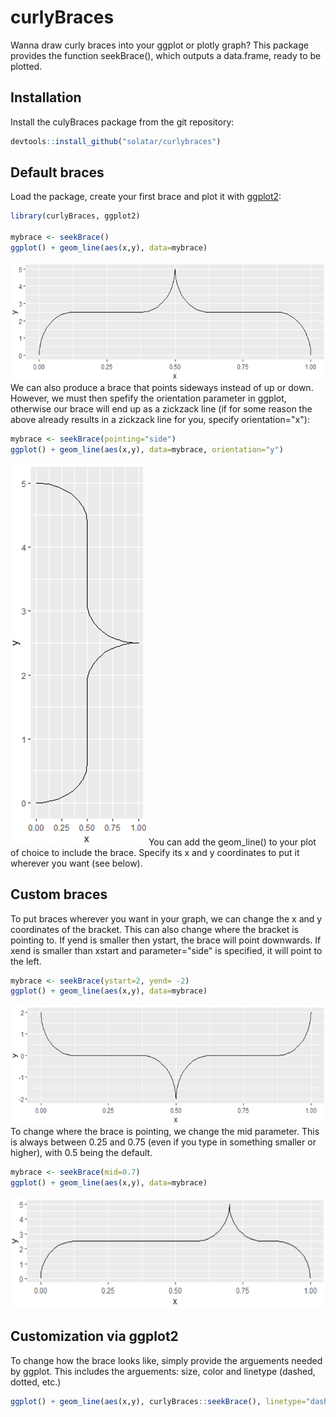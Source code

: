 # curlyBraces

Wanna draw curly braces into your ggplot or plotly graph? This package provides the function seekBrace(), which outputs a data.frame, ready to be plotted.

## Installation
Install the culyBraces package from the git repository:
``` r
devtools::install_github("solatar/curlybraces")
```

## Default braces
Load the package, create your first brace and plot it with [ggplot2](https://ggplot2.tidyverse.org/):
``` r
library(curlyBraces, ggplot2)

mybrace <- seekBrace()
ggplot() + geom_line(aes(x,y), data=mybrace)
```
<img src="data/brace_up.png"/>
We can also produce a brace that points sideways instead of up or down. However, we must then spefify the orientation parameter in ggplot, otherwise our brace will end up as a zickzack line (if for some reason the above already results in a zickzack line for you, specify orientation="x"):

``` r
mybrace <- seekBrace(pointing="side")
ggplot() + geom_line(aes(x,y), data=mybrace, orientation="y")
```
<img src="data/brace_right.png"/>
You can add the geom_line() to your plot of choice to include the brace. Specify its x and y coordinates to put it wherever you want (see below).

## Custom braces
To put braces wherever you want in your graph, we can change the x and y coordinates of the bracket. This can also change where the bracket is pointing to. If yend is smaller then ystart, the brace will point downwards. If xend is smaller than xstart and parameter="side" is specified, it will point to the left.

``` r
mybrace <- seekBrace(ystart=2, yend= -2)
ggplot() + geom_line(aes(x,y), data=mybrace)
```
<img src="data/brace_down.png"/>
To change where the brace is pointing, we change the mid parameter. This is always between 0.25 and 0.75 (even if you type in something smaller or higher), with 0.5 being the default. 

``` r
mybrace <- seekBrace(mid=0.7)
ggplot() + geom_line(aes(x,y), data=mybrace)
```
<img src="data/brace_shift.png"/>

## Customization via ggplot2
To change how the brace looks like, simply provide the arguements needed by ggplot. This includes the arguements: size, color and linetype (dashed, dotted, etc.)
``` r
ggplot() + geom_line(aes(x,y), curlyBraces::seekBrace(), linetype="dashed", color="red", size=3)
```
